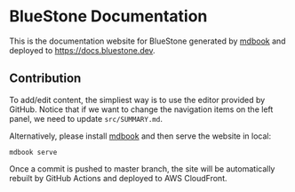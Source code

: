 # BlueStone Documentation

This is the documentation website for BlueStone generated by [mdbook](https://github.com/rust-lang/mdBook) and deployed to https://docs.bluestone.dev.

## Contribution

To add/edit content, the simpliest way is to use the editor provided by GitHub. Notice that if we want to change the navigation items on the left panel, we need to update `src/SUMMARY.md`.

Alternatively, please install [mdbook](https://github.com/rust-lang/mdBook) and then serve the website in local:

```
mdbook serve
```

Once a commit is pushed to master branch, the site will be automatically rebuilt by GitHub Actions and deployed to AWS CloudFront.
